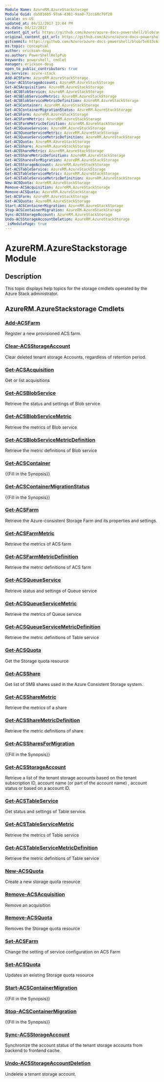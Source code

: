 ```yaml
---
Module Name: AzureRM.AzureStackstorage
Module Guid: da5816b5-97a6-4301-9aa0-72cc68c79f20
Locale: en-US
updated_at: 04/12/2017 23:04 PM
ms.date: 04/12/2017
content_git_url: https://github.com/Azure/azure-docs-powershell/blob/anne2017/azureps-cmdlets-docs/AzureStack/AzureRM.AzureStackStorage/v0.10.6/AzureRM.AzureStackstorage.md
original_content_git_url: https://github.com/Azure/azure-docs-powershell/blob/anne2017/azureps-cmdlets-docs/AzureStack/AzureRM.AzureStackStorage/v0.10.6/AzureRM.AzureStackstorage.md
gitcommit: https://github.com/Azure/azure-docs-powershell/blob/5e633c61e46f8185ebf79434734d1a086daf7515
ms.topic: conceptual
author: erickson-doug
ms.author: PowerShellHelpPub
keywords: powershell, cmdlet
manager: erickson-doug
open_to_public_contributors: true
ms.service: azure-stack
Add-ACSFarm: AzureRM.AzureStackStorage
Clear-ACSStorageAccount: AzureRM.AzureStackStorage
Get-ACSAcquisition: AzureRM.AzureStackStorage
Get-ACSBlobService: AzureRM.AzureStackStorage
Get-ACSBlobServiceMetric: AzureRM.AzureStackStorage
Get-ACSBlobServiceMetricDefinition: AzureRM.AzureStackStorage
Get-ACSContainer: AzureRM.AzureStackStorage
Get-ACSContainerMigrationStatus: AzureRM.AzureStackStorage
Get-ACSFarm: AzureRM.AzureStackStorage
Get-ACSFarmMetric: AzureRM.AzureStackStorage
Get-ACSFarmMetricDefinition: AzureRM.AzureStackStorage
Get-ACSQueueService: AzureRM.AzureStackStorage
Get-ACSQueueServiceMetric: AzureRM.AzureStackStorage
Get-ACSQueueServiceMetricDefinition: AzureRM.AzureStackStorage
Get-ACSQuota: AzureRM.AzureStackStorage
Get-ACSShare: AzureRM.AzureStackStorage
Get-ACSShareMetric: AzureRM.AzureStackStorage
Get-ACSShareMetricDefinition: AzureRM.AzureStackStorage
Get-ACSSharesForMigration: AzureRM.AzureStackStorage
Get-ACSStorageAccount: AzureRM.AzureStackStorage
Get-ACSTableService: AzureRM.AzureStackStorage
Get-ACSTableServiceMetric: AzureRM.AzureStackStorage
Get-ACSTableServiceMetricDefinition: AzureRM.AzureStackStorage
New-ACSQuota: AzureRM.AzureStackStorage
Remove-ACSAcquisition: AzureRM.AzureStackStorage
Remove-ACSQuota: AzureRM.AzureStackStorage
Set-ACSFarm: AzureRM.AzureStackStorage
Set-ACSQuota: AzureRM.AzureStackStorage
Start-ACSContainerMigration: AzureRM.AzureStackStorage
Stop-ACSContainerMigration: AzureRM.AzureStackStorage
Sync-ACSStorageAccount: AzureRM.AzureStackStorage
Undo-ACSStorageAccountDeletion: AzureRM.AzureStackStorage
_isModulePage: true
---
```


# AzureRM.AzureStackstorage Module
## Description
This topic displays help topics for the storage cmdlets operated by the Azure Stack administrator.

## AzureRM.AzureStackstorage Cmdlets
### [Add-ACSFarm](Add-ACSFarm.md)
Register a new provisioned ACS farm.

### [Clear-ACSStorageAccount](Clear-ACSStorageAccount.md)
Clear deleted tenant storage Accounts, regardless of retention period.

### [Get-ACSAcquisition](Get-ACSAcquisition.md)
Get or list acquisitions

### [Get-ACSBlobService](Get-ACSBlobService.md)
Retrieve the status and settings of Blob service

### [Get-ACSBlobServiceMetric](Get-ACSBlobServiceMetric.md)
Retrieve the metrics of Blob service

### [Get-ACSBlobServiceMetricDefinition](Get-ACSBlobServiceMetricDefinition.md)
Retrieve the metric definitions of Blob service

### [Get-ACSContainer](Get-ACSContainer.md)
{{Fill in the Synopsis}}

### [Get-ACSContainerMigrationStatus](Get-ACSContainerMigrationStatus.md)
{{Fill in the Synopsis}}

### [Get-ACSFarm](Get-ACSFarm.md)
Retrieve the Azure-consistent Storage Farm and its properties and settings.

### [Get-ACSFarmMetric](Get-ACSFarmMetric.md)
Retrieve the metrics of ACS farm

### [Get-ACSFarmMetricDefinition](Get-ACSFarmMetricDefinition.md)
Retrieve the metric definitions of ACS farm

### [Get-ACSQueueService](Get-ACSQueueService.md)
Retrieve status and settings of Queue service

### [Get-ACSQueueServiceMetric](Get-ACSQueueServiceMetric.md)
Retrieve the metrics of Queue service

### [Get-ACSQueueServiceMetricDefinition](Get-ACSQueueServiceMetricDefinition.md)
Retrieve the metric definitions of Table service

### [Get-ACSQuota](Get-ACSQuota.md)
Get the Storage quota resource

### [Get-ACSShare](Get-ACSShare.md)
Get list of SMB shares used in the Azure Consistent Storage system.

### [Get-ACSShareMetric](Get-ACSShareMetric.md)
Retrieve the metrics of a share

### [Get-ACSShareMetricDefinition](Get-ACSShareMetricDefinition.md)
Retrieve the metric definitions of share

### [Get-ACSSharesForMigration](Get-ACSSharesForMigration.md)
{{Fill in the Synopsis}}

### [Get-ACSStorageAccount](Get-ACSStorageAccount.md)
Retrieve a list of the tenant storage accounts based on the tenant subscription ID, account name (or part of the account name) , account status or based on a account ID.

### [Get-ACSTableService](Get-ACSTableService.md)
Get status and settings of Table service.

### [Get-ACSTableServiceMetric](Get-ACSTableServiceMetric.md)
Retrieve the metrics of Table service

### [Get-ACSTableServiceMetricDefinition](Get-ACSTableServiceMetricDefinition.md)
Retrieve the metric definitions of Table service

### [New-ACSQuota](New-ACSQuota.md)
Create a new storage quota resource

### [Remove-ACSAcquisition](Remove-ACSAcquisition.md)
Remove an acquisition

### [Remove-ACSQuota](Remove-ACSQuota.md)
Removes the Storage quota resource

### [Set-ACSFarm](Set-ACSFarm.md)
Change the setting of service configuration on ACS Farm

### [Set-ACSQuota](Set-ACSQuota.md)
Updates an existing Storage quota resource

### [Start-ACSContainerMigration](Start-ACSContainerMigration.md)
{{Fill in the Synopsis}}

### [Stop-ACSContainerMigration](Stop-ACSContainerMigration.md)
{{Fill in the Synopsis}}

### [Sync-ACSStorageAccount](Sync-ACSStorageAccount.md)
Synchronize the account status of the tenant storage accounts from backend to frontend cache.

### [Undo-ACSStorageAccountDeletion](Undo-ACSStorageAccountDeletion.md)
Undelete a tenant storage account.

